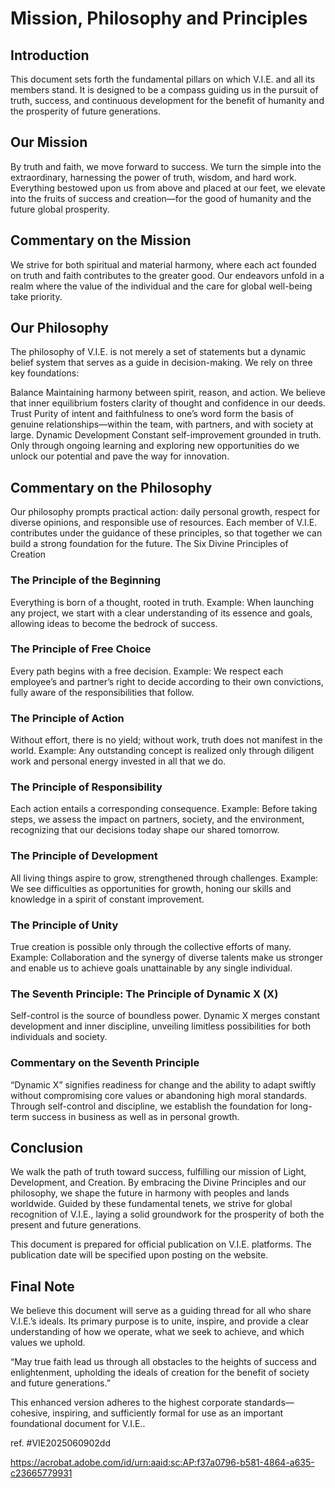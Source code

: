 # Mission, Philosophy and Principles

## Introduction
This document sets forth the fundamental pillars on which V.I.E. and all its members stand. It is designed to be a compass guiding us in the pursuit of truth, success, and continuous development for the benefit of humanity and the prosperity of future generations.

## Our Mission

By truth and faith, we move forward to success.
We turn the simple into the extraordinary, harnessing the power of truth, wisdom, and hard work.
Everything bestowed upon us from above and placed at our feet, we elevate into the fruits of success and creation—for the good of humanity and the future global prosperity.

## Commentary on the Mission

We strive for both spiritual and material harmony, where each act founded on truth and faith contributes to the greater good.
Our endeavors unfold in a realm where the value of the individual and the care for global well-being take priority.

## Our Philosophy

The philosophy of V.I.E. is not merely a set of statements but a dynamic belief system that serves as a guide in decision-making. We rely on three key foundations:

Balance Maintaining harmony between spirit, reason, and action. We believe that inner equilibrium fosters clarity of thought and confidence in our deeds.
Trust Purity of intent and faithfulness to one’s word form the basis of genuine relationships—within the team, with partners, and with society at large.
Dynamic Development Constant self-improvement grounded in truth. Only through ongoing learning and exploring new opportunities do we unlock our potential and pave the way for innovation.

## Commentary on the Philosophy

Our philosophy prompts practical action: daily personal growth, respect for diverse opinions, and responsible use of resources.
Each member of V.I.E. contributes under the guidance of these principles, so that together we can build a strong foundation for the future.
The Six Divine Principles of Creation

### The Principle of the Beginning 
Everything is born of a thought, rooted in truth. Example: When launching any project, we start with a clear understanding of its essence and goals, allowing ideas to become the bedrock of success.
### The Principle of Free Choice 
Every path begins with a free decision. Example: We respect each employee’s and partner’s right to decide according to their own convictions, fully aware of the responsibilities that follow.
### The Principle of Action 
Without effort, there is no yield; without work, truth does not manifest in the world. Example: Any outstanding concept is realized only through diligent work and personal energy invested in all that we do.
### The Principle of Responsibility 
Each action entails a corresponding consequence. Example: Before taking steps, we assess the impact on partners, society, and the environment, recognizing that our decisions today shape our shared tomorrow.
### The Principle of Development 
All living things aspire to grow, strengthened through challenges. Example: We see difficulties as opportunities for growth, honing our skills and knowledge in a spirit of constant improvement.
### The Principle of Unity 
True creation is possible only through the collective efforts of many. Example: Collaboration and the synergy of diverse talents make us stronger and enable us to achieve goals unattainable by any single individual.

### The Seventh Principle: The Principle of Dynamic X (X)
Self-control is the source of boundless power.
Dynamic X merges constant development and inner discipline, unveiling limitless
possibilities for both individuals and society.

### Commentary on the Seventh Principle
“Dynamic X” signifies readiness for change and the ability to adapt swiftly without compromising core values or abandoning high moral standards.
Through self-control and discipline, we establish the foundation for long-term success in business as well as in personal growth.

## Conclusion

We walk the path of truth toward success, fulfilling our mission of Light, Development, and Creation. By embracing the Divine Principles and our philosophy, we shape the future in harmony with peoples and lands worldwide. Guided by these fundamental tenets, we strive for global recognition of V.I.E., laying a solid groundwork for the prosperity of both the present and future generations.

This document is prepared for official publication on V.I.E. platforms. The publication date will be specified upon posting on the website.

## Final Note

We believe this document will serve as a guiding thread for all who share V.I.E.’s ideals. Its primary purpose is to unite, inspire, and provide a clear understanding of how we operate, what we seek to achieve, and which values we uphold.

“May true faith lead us through all obstacles to the heights of success and enlightenment, upholding the ideals of creation for the benefit of society and future generations.”

This enhanced version adheres to the highest corporate standards—cohesive, inspiring, and sufficiently formal for use as an important foundational document for V.I.E..


ref. #VIE2025060902dd 

https://acrobat.adobe.com/id/urn:aaid:sc:AP:f37a0796-b581-4864-a635-c23665779931
